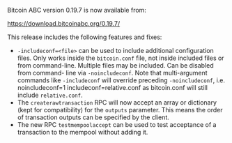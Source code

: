 Bitcoin ABC version 0.19.7 is now available from:

  <https://download.bitcoinabc.org/0.19.7/>

This release includes the following features and fixes:
 - `-includeconf=<file>` can be used to include additional configuration files.
  Only works inside the `bitcoin.conf` file, not inside included files or from
  command-line. Multiple files may be included. Can be disabled from command-
  line via `-noincludeconf`. Note that multi-argument commands like
  `-includeconf` will override preceding `-noincludeconf`, i.e.
    noincludeconf=1
    includeconf=relative.conf
  as bitcoin.conf will still include `relative.conf`.
 - The `createrawtransaction` RPC will now accept an array or dictionary (kept for compatibility) for the `outputs` parameter. This means the order of transaction outputs can be specified by the client.
 - The new RPC `testmempoolaccept` can be used to test acceptance of a transaction to the mempool without adding it.
